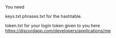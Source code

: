 You need 

keys.txt
phrases.txt
for the hashtable.




token.txt
for your login token given to you here
https://discordapp.com/developers/applications/me
